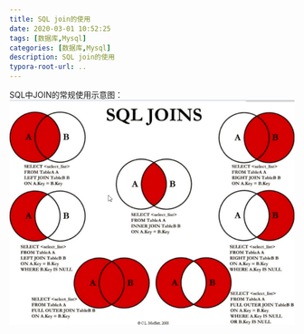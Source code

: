 ```yaml
---
title: SQL join的使用
date: 2020-03-01 10:52:25
tags: [数据库,Mysql]
categories: [数据库,Mysql]
description: SQL join的使用
typora-root-url: ..
---
```


SQL中JOIN的常规使用示意图：
![sql-join.png](/images/database/sql-join.png)